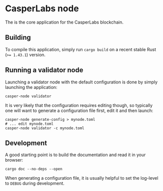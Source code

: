 # CasperLabs node

The is the core application for the CasperLabs blockchain.

## Building

To compile this application, simply run `cargo build` on a recent stable Rust (`>= 1.43.1`) version.

## Running a validator node

Launching a validator node with the default configuration is done by simply launching the application:

```
casper-node validator
```

It is very likely that the configuration requires editing though, so typically one will want to generate a configuration file first, edit it and then launch:

```
casper-node generate-config > mynode.toml
# ... edit mynode.toml
casper-node validator -c mynode.toml
```

## Development

A good starting point is to build the documentation and read it in your browser:

```
cargo doc --no-deps --open
```

When generating a configuration file, it is usually helpful to set the log-level to `DEBUG` during development.